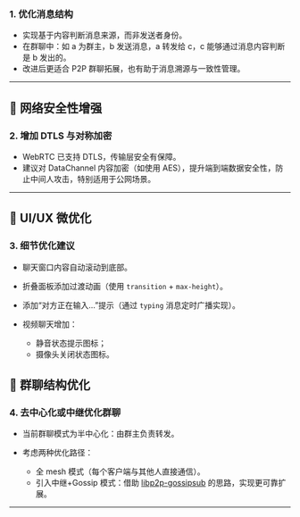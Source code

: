 ### 1. **优化消息结构**

* 实现基于内容判断消息来源，而非发送者身份。
* 在群聊中：如 a 为群主，b 发送消息，a 转发给 c，c 能够通过消息内容判断是 b 发出的。
* 改进后更适合 P2P 群聊拓展，也有助于消息溯源与一致性管理。

---

## 🔐 网络安全性增强

### 2. **增加 DTLS 与对称加密**

* WebRTC 已支持 DTLS，传输层安全有保障。
* 建议对 DataChannel 内容加密（如使用 AES），提升端到端数据安全性，防止中间人攻击，特别适用于公网场景。

---

## 🎨 UI/UX 微优化

### 3. **细节优化建议**

* 聊天窗口内容自动滚动到底部。
* 折叠面板添加过渡动画（使用 `transition` + `max-height`）。
* 添加“对方正在输入...”提示（通过 `typing` 消息定时广播实现）。
* 视频聊天增加：

    * 静音状态提示图标；
    * 摄像头关闭状态图标。


## 💬 群聊结构优化

### 4. **去中心化或中继优化群聊**

* 当前群聊模式为半中心化：由群主负责转发。
* 考虑两种优化路径：

    * 全 mesh 模式（每个客户端与其他人直接通信）。
    * 引入中继+Gossip 模式：借助 [libp2p-gossipsub](https://docs.libp2p.io/concepts/pubsub/gossipsub/) 的思路，实现更可靠扩展。

---